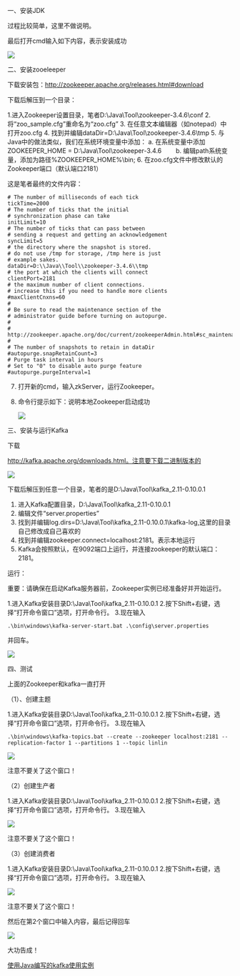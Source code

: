 一、安装JDK

过程比较简单，这里不做说明。

最后打开cmd输入如下内容，表示安装成功

![](https://img-blog.csdn.net/20160903092900940)

二、安装zooeleeper

下载安装包：http://zookeeper.apache.org/releases.html#download

下载后解压到一个目录：

1.进入Zookeeper设置目录，笔者D:\Java\Tool\zookeeper-3.4.6\conf
2. 将“zoo_sample.cfg”重命名为“zoo.cfg”
3. 在任意文本编辑器（如notepad）中打开zoo.cfg
4. 找到并编辑dataDir=D:\\Java\\Tool\\zookeeper-3.4.6\\tmp
5. 与Java中的做法类似，我们在系统环境变量中添加：
    a. 在系统变量中添加ZOOKEEPER_HOME = D:\Java\Tool\zookeeper-3.4.6
    　　b. 编辑path系统变量，添加为路径%ZOOKEEPER_HOME%\bin;
6. 在zoo.cfg文件中修改默认的Zookeeper端口（默认端口2181）

这是笔者最终的文件内容：
```
# The number of milliseconds of each tick
tickTime=2000
# The number of ticks that the initial 
# synchronization phase can take
initLimit=10
# The number of ticks that can pass between 
# sending a request and getting an acknowledgement
syncLimit=5
# the directory where the snapshot is stored.
# do not use /tmp for storage, /tmp here is just 
# example sakes.
dataDir=D:\\Java\\Tool\\zookeeper-3.4.6\\tmp
# the port at which the clients will connect
clientPort=2181
# the maximum number of client connections.
# increase this if you need to handle more clients
#maxClientCnxns=60
#
# Be sure to read the maintenance section of the 
# administrator guide before turning on autopurge.
#
# http://zookeeper.apache.org/doc/current/zookeeperAdmin.html#sc_maintenance
#
# The number of snapshots to retain in dataDir
#autopurge.snapRetainCount=3
# Purge task interval in hours
# Set to "0" to disable auto purge feature
#autopurge.purgeInterval=1
```
7. 打开新的cmd，输入zkServer，运行Zookeeper。

8. 命令行提示如下：说明本地Zookeeper启动成功

   ![](https://img-blog.csdn.net/20160903093442306)


三、安装与运行Kafka

下载

http://kafka.apache.org/downloads.html。注意要下载二进制版本的

![](https://img-blog.csdn.net/20160903095658191)

下载后解压到任意一个目录，笔者的是D:\Java\Tool\kafka_2.11-0.10.0.1

1. 进入Kafka配置目录，D:\Java\Tool\kafka_2.11-0.10.0.1
2. 编辑文件“server.properties”
3. 找到并编辑log.dirs=D:\Java\Tool\kafka_2.11-0.10.0.1\kafka-log,这里的目录自己修改成自己喜欢的
4. 找到并编辑zookeeper.connect=localhost:2181。表示本地运行
5. Kafka会按照默认，在9092端口上运行，并连接zookeeper的默认端口：2181。

运行：

重要：请确保在启动Kafka服务器前，Zookeeper实例已经准备好并开始运行。

1.进入Kafka安装目录D:\Java\Tool\kafka_2.11-0.10.0.1
2.按下Shift+右键，选择“打开命令窗口”选项，打开命令行。
3.现在输入

```
.\bin\windows\kafka-server-start.bat .\config\server.properties 
```

并回车。

![](https://img-blog.csdn.net/20160903100506319)

四、测试

上面的Zookeeper和kafka一直打开

（1）、创建主题

1.进入Kafka安装目录D:\Java\Tool\kafka_2.11-0.10.0.1
2.按下Shift+右键，选择“打开命令窗口”选项，打开命令行。
3.现在输入
```
.\bin\windows\kafka-topics.bat --create --zookeeper localhost:2181 --replication-factor 1 --partitions 1 --topic linlin
```

![](https://img-blog.csdn.net/20160903100917695)

注意不要关了这个窗口！

（2）创建生产者

1.进入Kafka安装目录D:\Java\Tool\kafka_2.11-0.10.0.1
2.按下Shift+右键，选择“打开命令窗口”选项，打开命令行。
3.现在输入

![](https://img-blog.csdn.net/20160903101046274)

注意不要关了这个窗口！

（3）创建消费者

1.进入Kafka安装目录D:\Java\Tool\kafka_2.11-0.10.0.1
2.按下Shift+右键，选择“打开命令窗口”选项，打开命令行。
3.现在输入

![](https://img-blog.csdn.net/20160903101120030)

注意不要关了这个窗口！

然后在第2个窗口中输入内容，最后记得回车

![](https://img-blog.csdn.net/20160903101350689)

大功告成！



[使用Java编写的kafka使用实例](http://blog.csdn.net/evankaka/article/details/52494412)

